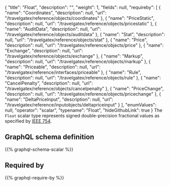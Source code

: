 {
  "title": "Float",
  "description": "",
  "weight": 1,
  "fields": null,
  "requireby": [
    {
      "name": "Coordinates",
      "description": null,
      "url": "/travelgatex/reference/objects/coordinates"
    },
    {
      "name": "PriceStatic",
      "description": null,
      "url": "/travelgatex/reference/objects/pricestatic"
    },
    {
      "name": "AuditData",
      "description": null,
      "url": "/travelgatex/reference/objects/auditdata"
    },
    {
      "name": "Stat",
      "description": null,
      "url": "/travelgatex/reference/objects/stat"
    },
    {
      "name": "Price",
      "description": null,
      "url": "/travelgatex/reference/objects/price"
    },
    {
      "name": "Exchange",
      "description": null,
      "url": "/travelgatex/reference/objects/exchange"
    },
    {
      "name": "Markup",
      "description": null,
      "url": "/travelgatex/reference/objects/markup"
    },
    {
      "name": "Priceable",
      "description": null,
      "url": "/travelgatex/reference/interfaces/priceable"
    },
    {
      "name": "Rule",
      "description": null,
      "url": "/travelgatex/reference/objects/rule"
    },
    {
      "name": "CancelPenalty",
      "description": null,
      "url": "/travelgatex/reference/objects/cancelpenalty"
    },
    {
      "name": "PriceChange",
      "description": null,
      "url": "/travelgatex/reference/objects/pricechange"
    },
    {
      "name": "DeltaPriceInput",
      "description": null,
      "url": "/travelgatex/reference/inputobjects/deltapriceinput"
    }
  ],
  "enumValues": null,
  "operator": "scalar",
  "typename": "Float",
  "hideGithubLink": true
}
The `Float` scalar type represents signed double-precision fractional values as specified by [IEEE 754](https://en.wikipedia.org/wiki/IEEE_floating_point). 
## GraphQL schema definition

{{% graphql-schema-scalar %}}

## Required by

{{% graphql-require-by %}}
